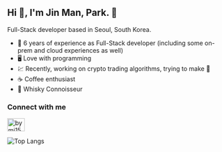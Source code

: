 ## Hi 👋, I'm Jin Man, Park. 🌈

Full-Stack developer based in Seoul, South Korea.

- 💼 6 years of experience as Full-Stack developer (including some on-prem and cloud experiences as well)
- 🖥️ Love with programming
- 💹 Recently, working on crypto trading algorithms, trying to make 💸
- ☕️ Coffee enthusiast
- 🥃 Whisky Connoisseur


### Connect with me
<a href="https://www.linkedin.com/in/skswlsaks/" target="blank"><img align="center" src="https://cdn.jsdelivr.net/npm/simple-icons@3.0.1/icons/linkedin.svg" alt="bymi15" height="30" width="40" /></a>

![Top Langs](https://github-readme-stats.vercel.app/api/top-langs/?username=si1kdd&count_private=true)

<!-- ![si1kdd's github stats](https://github-readme-stats.vercel.app/api?username=si1kdd&show_icons=true&count_private=true&line_height=30) --!>
